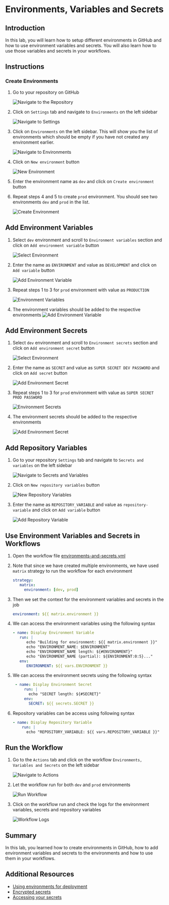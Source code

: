 # Environments, Variables and Secrets

## Introduction

In this lab, you will learn how to setup different environments in GitHub and how to use environment variables and secrets. You will also learn how to use those variables and secrets in your workflows.

## Instructions

### Create Environments

1. Go to your repository on GitHub

   ![Navigate to the Repository](../images/environments-variables-secrets/1.png)

2. Click on `Settings` tab and navigate to `Environments` on the left sidebar

   ![Navigate to Settings](../images/environments-variables-secrets/2.png)

3. Click on `Environments` on the left sidebar. This will show you the list of environments which should be empty if you have not created any environment earlier.

   ![Navigate to Environments](../images/environments-variables-secrets/3.png)

4. Click on `New environment` button

   ![New Environment](../images/environments-variables-secrets/4.png)

5. Enter the environment name as `dev` and click on `Create environment` button

6. Repeat steps 4 and 5 to create `prod` environment. You should see two environments `dev` and `prod` in the list.

   ![Create Environment](../images/environments-variables-secrets/5.png)

## Add Environment Variables

1. Select `dev` environment and scroll to `Environment variables` section and click on `Add environment variable` button

   ![Select Environment](../images/environments-variables-secrets/6.png)

2. Enter the name as `ENVIRONMENT` and value as `DEVELOPMENT` and click on `Add variable` button

   ![Add Environment Variable](../images/environments-variables-secrets/7.png)

3. Repeat steps 1 to 3 for `prod` environment with value as `PRODUCTION`

   ![Environment Variables](../images/environments-variables-secrets/8.png)

4. The environment variables should be added to the respective environments
   ![Add Environment Variable](../images/environments-variables-secrets/9.png)

## Add Environment Secrets

1. Select `dev` environment and scroll to `Environment secrets` section and click on `Add environment secret` button

   ![Select Environment](../images/environments-variables-secrets/10.png)

2. Enter the name as `SECRET` and value as `SUPER SECRET DEV PASSWORD` and click on `Add secret` button

   ![Add Environment Secret](../images/environments-variables-secrets/11.png)

3. Repeat steps 1 to 3 for `prod` environment with value as `SUPER SECRET PROD PASSWORD`

   ![Environment Secrets](../images/environments-variables-secrets/12.png)

4. The environment secrets should be added to the respective environments

   ![Add Environment Secret](../images/environments-variables-secrets/13.png)

## Add Repository Variables

1. Go to your repository `Settings` tab and navigate to `Secrets and variables` on the left sidebar

   ![Navigate to Secrets and Variables](../images/environments-variables-secrets/14.png)

1. Click on `New repository variables` button

   ![New Repository Variables](../images/environments-variables-secrets/15.png)

1. Enter the name as `REPOSITORY_VARIABLE` and value as `repository-variable` and click on `Add variable` button

   ![Add Repository Variable](../images/environments-variables-secrets/16.png)

## Use Environment Variables and Secrets in Workflows

1. Open the workflow file [environments-and-secrets.yml](/.github/workflows/environments-variables-and-secrets.yml)

2. Note that since we have created multiple environments, we have used `matrix` strategy to run the workflow for each environment

   ```YAML
   strategy:
      matrix:
        environment: [dev, prod]
   ```

3. Then we set the context for the environment variables and secrets in the job

   ```YAML
   environment: ${{ matrix.environment }}
   ```

4. We can access the environment variables using the following syntax

   ```YAML
   - name: Display Environment Variable
      run: |
         echo "Building for environment: ${{ matrix.environment }}"
         echo "ENVIRONMENT_NAME: $ENVIRONMENT"
         echo "ENVIRONMENT_NAME length: ${#ENVIRONMENT}"
         echo "ENVIRONMENT_NAME (partial): ${ENVIRONMENT:0:5}..."
      env:
         ENVIRONMENT: ${{ vars.ENVIRONMENT }}
   ```

5. We can access the environment secrets using the following syntax

   ```YAML
    - name: Display Environment Secret
        run: |
          echo "SECRET length: ${#SECRET}"
        env:
          SECRET: ${{ secrets.SECRET }}
   ```

6. Repository variables can be access using following syntax

   ```YAML
   - name: Display Repository Variable
       run: |
         echo "REPOSITORY_VARIABLE: ${{ vars.REPOSITORY_VARIABLE }}"
   ```

## Run the Workflow

1. Go to the `Actions` tab and click on the workflow `Environments, Variables and Secrets` on the left sidebar

   ![Navigate to Actions](../images/environments-variables-secrets/17.png)

2. Let the workflow run for both `dev` and `prod` environments

   ![Run Workflow](../images/environments-variables-secrets/18.png)

3. Click on the workflow run and check the logs for the environment variables, secrets and repository variables

   ![Workflow Logs](../images/environments-variables-secrets/19.png)

## Summary

In this lab, you learned how to create environments in GitHub, how to add environment variables and secrets to the environments and how to use them in your workflows.

## Additional Resources

- [Using environments for deployment](https://docs.github.com/en/actions/deployment/targeting-different-environments/using-environments-for-deployment)
- [Encrypted secrets](https://docs.github.com/en/actions/security-guides/encrypted-secrets)
- [Accessing your secrets](https://docs.github.com/en/actions/security-guides/encrypted-secrets#accessing-your-secrets)
